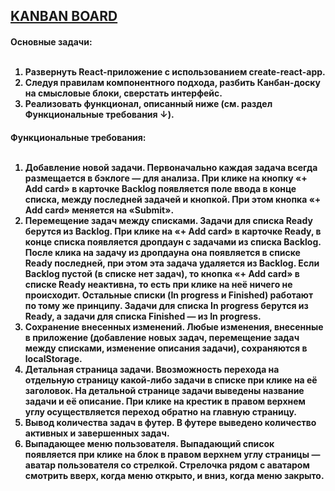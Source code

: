 <h2><a href="https://irinazolo.github.io/kanban_board/" target="_blank">KANBAN BOARD</a></h2>

<h4> Основные задачи:<br><br>
 <ol>
  <li>Развернуть React-приложение с использованием create-react-app.</li>
  <li>Следуя правилам компонентного подхода, разбить Канбан-доску на смысловые блоки, сверстать интерфейс.</li>
  <li>Реализовать функционал, описанный ниже (см. раздел Функциональные требования ↓).</li>
 </ol>
</h4>

<h4>  Функциональные требования:<br><br>
 <ol>
   <li>Добавление новой задачи. Первоначально каждая задача всегда размещается в бэклоге — для анализа. При клике на кнопку «+ Add card» в карточке Backlog появляется поле ввода в конце списка, между последней задачей и кнопкой. При этом кнопка «+ Add card» меняется на «Submit».</li>
   <li>Перемещение задач между списками. Задачи для списка Ready берутся из Backlog. При клике на «+ Add card» в карточке Ready, в конце списка появляется дропдаун с задачами из списка Backlog. После клика на задачу из дропдауна она появляется в списке Ready последней, при этом эта задача удаляется из Backlog. Если Backlog пустой (в списке нет задач), то кнопка «+ Add card» в списке Ready неактивна, то есть при клике на неё ничего не происходит. Остальные списки (In progress и Finished) работают по тому же принципу. Задачи для списка In progress берутся из Ready, а задачи для списка Finished — из In progress.</li>
   <li>Сохранение внесенных изменений. Любые изменения, внесенные в приложение (добавление новых задач, перемещение задач между списками, изменение описания задачи), сохраняются в localStorage.</li>
   <li>Детальная страница задачи. Ввозможность перехода на отдельную страницу какой-либо задачи в списке при клике на её заголовок. На детальной странице задачи выведены название задачи и её описание. При клике на крестик в правом верхнем углу осуществляется переход обратно на главную страницу.</li>
   <li>Вывод количества задач в футер. В футере выведено количество активных и завершенных задач.</li>
   <li>Выпадающее меню пользователя. Выпадающий список появляется при клике на блок в правом верхнем углу страницы — аватар пользователя со стрелкой. Стрелочка рядом с аватаром смотрить вверх, когда меню открыто, и вниз, когда меню закрыто.</li>
 <ol>
<h4>
